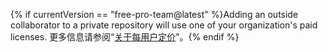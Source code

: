 {% if currentVersion == "free-pro-team@latest" %}Adding an outside collaborator to a private repository will use one of your organization's paid licenses. 更多信息请参阅“[关于每用户定价](/articles/about-per-user-pricing/)”。{% endif %}
